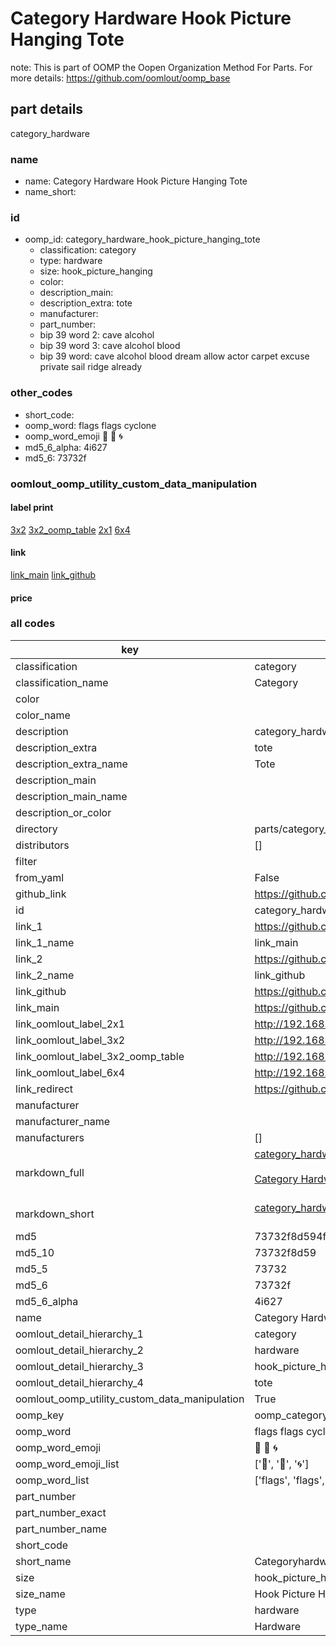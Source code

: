 # Category Hardware Hook Picture Hanging Tote  

note: This is part of OOMP the Oopen Organization Method For Parts. For more details: https://github.com/oomlout/oomp_base

##  part details
  



category_hardware



### name
* name: Category Hardware Hook Picture Hanging Tote
* name_short: 
### id
* oomp_id: category_hardware_hook_picture_hanging_tote
  * classification: category
  * type: hardware
  * size: hook_picture_hanging
  * color: 
  * description_main: 
  * description_extra: tote
  * manufacturer: 
  * part_number: 
  * bip 39 word 2: cave alcohol
  * bip 39 word 3: cave alcohol blood
  * bip 39 word: cave alcohol blood dream allow actor carpet excuse private sail ridge already

### other_codes
* short_code: 
* oomp_word: flags flags cyclone
* oomp_word_emoji :flags: :flags: :cyclone:
* md5_6_alpha: 4i627
* md5_6: 73732f






### oomlout_oomp_utility_custom_data_manipulation
#### label print
[3x2](http://192.168.1.245:1112/?label=oomp%204i627)
[3x2_oomp_table](http://192.168.1.108:1112/?label=oomp%204i627)
[2x1](http://192.168.1.242:1112/?label=oomp%204i627)
[6x4](http://192.168.1.55:1112/?label=oomp%204i627)    

#### link

[link_main](https://github.com/oomlout/oomlout_oomp_version_1_messy/tree/main/parts/category_hardware_hook_picture_hanging_tote) [link_github](https://github.com/oomlout/oomlout_oomp_version_1_messy/tree/main/parts/category_hardware_hook_picture_hanging_tote)                             

#### price







### all codes 
| key | value |  
| --- | --- |  
| classification | category |  
| classification_name | Category |  
| color |  |  
| color_name |  |  
| description | category_hardware |  
| description_extra | tote |  
| description_extra_name | Tote |  
| description_main |  |  
| description_main_name |  |  
| description_or_color |   |  
| directory | parts/category_hardware_hook_picture_hanging_tote |  
| distributors | [] |  
| filter |  |  
| from_yaml | False |  
| github_link | https://github.com/oomlout/oomlout_oomp_part_src/tree/main/parts/category_hardware_hook_picture_hanging_tote |  
| id | category_hardware_hook_picture_hanging_tote |  
| link_1 | https://github.com/oomlout/oomlout_oomp_version_1_messy/tree/main/parts/category_hardware_hook_picture_hanging_tote |  
| link_1_name | link_main |  
| link_2 | https://github.com/oomlout/oomlout_oomp_version_1_messy/tree/main/parts/category_hardware_hook_picture_hanging_tote |  
| link_2_name | link_github |  
| link_github | https://github.com/oomlout/oomlout_oomp_version_1_messy/tree/main/parts/category_hardware_hook_picture_hanging_tote |  
| link_main | https://github.com/oomlout/oomlout_oomp_version_1_messy/tree/main/parts/category_hardware_hook_picture_hanging_tote |  
| link_oomlout_label_2x1 | http://192.168.1.242:1112/?label=oomp%204i627 |  
| link_oomlout_label_3x2 | http://192.168.1.245:1112/?label=oomp%204i627 |  
| link_oomlout_label_3x2_oomp_table | http://192.168.1.108:1112/?label=oomp%204i627 |  
| link_oomlout_label_6x4 | http://192.168.1.55:1112/?label=oomp%204i627 |  
| link_redirect | https://github.com/oomlout/oomlout_oomp_version_1_messy/tree/main/parts/category_hardware_hook_picture_hanging_tote |  
| manufacturer |  |  
| manufacturer_name |  |  
| manufacturers | [] |  
| markdown_full | [category_hardware_hook_picture_hanging_tote](none)<br>[](none)<br>[Category Hardware Hook Picture Hanging Tote](none)<br><br> |  
| markdown_short | [category_hardware_hook_picture_hanging_tote](none)<br><br> |  
| md5 | 73732f8d594f04580a8354282fc18126 |  
| md5_10 | 73732f8d59 |  
| md5_5 | 73732 |  
| md5_6 | 73732f |  
| md5_6_alpha | 4i627 |  
| name | Category Hardware Hook Picture Hanging Tote |  
| oomlout_detail_hierarchy_1 | category |  
| oomlout_detail_hierarchy_2 | hardware |  
| oomlout_detail_hierarchy_3 | hook_picture_hanging |  
| oomlout_detail_hierarchy_4 | tote |  
| oomlout_oomp_utility_custom_data_manipulation | True |  
| oomp_key | oomp_category_hardware_hook_picture_hanging_tote |  
| oomp_word | flags flags cyclone |  
| oomp_word_emoji | :flags: :flags: :cyclone: |  
| oomp_word_emoji_list | [':flags:', ':flags:', ':cyclone:'] |  
| oomp_word_list | ['flags', 'flags', 'cyclone'] |  
| part_number |  |  
| part_number_exact |  |  
| part_number_name |  |  
| short_code |  |  
| short_name | Categoryhardware |  
| size | hook_picture_hanging |  
| size_name | Hook Picture Hanging |  
| type | hardware |  
| type_name | Hardware |  
